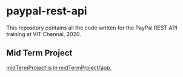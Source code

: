 # paypal-rest-api
This repository contains all the code written for the PayPal REST API training at VIT Chennai, 2020.

## Mid Term Project 
[midTermProject is in midTermProject/app.](https://github.com/ankurbhelawe/paypal-rest-api/tree/master/midTermProject/app)

